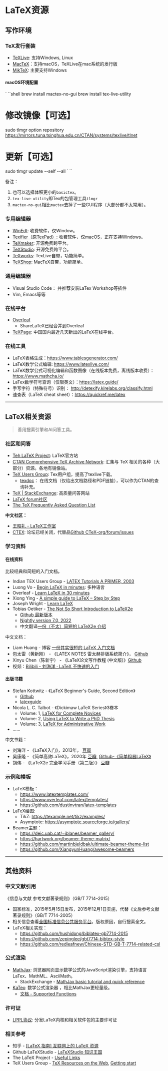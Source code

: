 # LaTeX资源

## 写作环境

### TeX发行套装
* [TeXLive](https://tug.org/texlive/):  支持Windows, Linux
* [MacTeX](https://www.tug.org/mactex/)：支持macOS，TeXLive在mac系统的发行版
* [MikTeX](https://miktex.org/): 主要支持Windows

#### macOS环境配置

` ``shell
brew install mactex-no-gui
brew install tex-live-utility

# 修改镜像【可选】
sudo tlmgr option repository https://mirrors.tuna.tsinghua.edu.cn/CTAN/systems/texlive/tlnet
# 更新【可选】
sudo tlmgr update --self --all
` ``

备注：
1. 也可以选择体积更小的`basictex`。
2. `tex-live-utility`即Tex的包管理工具`tlmgr`
3. `mactex-no-gui`相比`mactex`去掉了一些GUI程序（大部分都不太常用）。

### 专用编辑器

* [WinEdt](https://www.winedt.com/): 收费软件，仅Window。
* [Texifier（原TexPad）](https://www.texifier.com): 收费软件，仅macOS，正在支持Windows。
* [TeXmaker](https://www.xm1math.net/texmaker/): 开源免费跨平台。
* [TeXStudio](https://www.texstudio.org/): 开源免费跨平台。
* [TeXworks](https://tug.org/texworks/): TexLive自带，功能简单。
* [TeXShop](https://pages.uoregon.edu/koch/texshop/): MacTeX自带，功能简单。

### 通用编辑器

* Visual Studio Code： 并推荐安装LaTex Workshop等插件
* Vim, Emacs等等

### 在线平台

* [Overleaf](https://www.overleaf.com/)
  * ShareLaTeX已经合并到Overleaf
* [TeXPage](https://texpage.com/): 中国国内最近几天新出的LaTeX在线平台。

### 在线工具

* LaTeX表格生成：https://www.tablesgenerator.com/
* LaTeX数学公式编辑: https://www.latexlive.com/
* LaTeX数学公式可视化编辑和函数图像（在线版本免费，离线版本收费）：https://www.mathcha.io/ 
* LaTex数学符号查询（仅限英文）：https://latex.guide/
* 手写字符（特殊符号）识别： http://detexify.kirelabs.org/classify.html
* 速查表（LaTeX cheat sheet）：https://quickref.me/latex

---

## LaTeX相关资源

> 善用搜索引擎和AI问答工具。

### 社区和问答

* [Teh LaTeX Project](https://www.latex-project.org/): LaTeX官方站
* [CTAN Comprehensive TeX Archive Network](https://www.ctan.org/): 汇集与 TeX 相关的各种（大部分）资源。各地有镜像站。
* [TeX Users Group](https://tug.org/): Tex用户组，提高了texlive下载。
  * [texdoc](https://texdoc.org/index.html)： 在线文档（仅给出文档路径和PDF链接），可以作为CTAN的查询补充。
* [TeX | StackExchange](https://tex.stackexchange.com/): 高质量问答网站
* [LaTeX forum社区](https://latex.org/forum/)
* [The TeX Frequently Asked Question List](https://texfaq.org/)

**中文社区：**
* [王昭礼 - LaTeX工作室](https://www.latexstudio.net/)
* [CTEX](https://ctex.org/): 论坛已经关闭，代替品[Github CTeX-org/forum/issues](https://github.com/CTeX-org/forum/issues)

### 学习资料

#### 在线资料

比较经典和简短的入门文档。

* Indian TEX Users Group - [LATEX Tutorials A PRIMER, 2003](https://www.tug.org/twg/mactex/tutorials/ltxprimer-1.0.pdf)
* Luong Vo - [Begin LaTeX in minutes](https://luong-komorebi.github.io/Begin-Latex-in-minutes/): 多种语言
* Overleaf - [Learn LaTeX in 30 minutes](https://www.overleaf.com/learn/latex/Learn_LaTeX_in_30_minutes)
* Xiong Ying - [A simple guide to LaTeX – Step by Step](https://www.latex-tutorial.com/tutorials/)
* Joseph Wright - [Learn LaTeX](https://www.learnlatex.org/en/)
* Tobias Oetiker - [The Not So Short Introduction to LaTeX2e](https://ctan.org/tex-archive/info/lshort/english/lshort.pdf)
  * [Github 最新版本](https://github.com/oetiker/lshort)
  * [Nightly version 7.0, 2022](https://tobi.oetiker.ch/lshort/lshort.pdf)
  * 中文翻译[一份（不太）简短的 LaTeX2e 介绍](https://ctan.org/tex-archive/info/lshort/chinese/lshort-zh-cn.pdf)

中文文档：
* Liam Huang - 博客 [一份其实很短的 LaTeX 入门文档 ](https://liam.page/2014/09/08/latex-introduction/)
* 包太雷（黄新刚） - 《LATEX NOTES 雷太赫排版系统简介》， [Github](https://github.com/huangxg/lnotes/)
* Xinyu Chen（陈新宇） - 《LaTeX论文写作教程 (中文版)》[Github](https://github.com/xinychen/latex-cookbook)
* 视频：[Bilibili - 刘海洋 · LaTeX 不快速的入门 ](https://www.bilibili.com/video/BV1s7411U7Pr/)

#### 出版书籍

*  Stefan Kottwitz  - 《LaTeX Beginner's Guide, Second Edition》
   *  [Github](https://github.com/PacktPublishing/LaTeX-Beginner-s-Guide-Second-Edition)
   *  [latexguide](https://latexguide.org/)
* Nicola L. C. Talbot - 《Dickimaw LaTeX Series》3卷本
  * Volume: 1, [LaTeX for Complete Novices](https://www.dickimaw-books.com/latex/novices/index.html)
  * Volume: 2, [Using LaTeX to Write a PhD Thesis](https://www.dickimaw-books.com/latex/thesis/index.html)
  * Volume: 3, [LaTeX for Administrative Work](https://www.dickimaw-books.com/latex/admin/index.shtml)
* ……

中文书籍：
* 刘海洋 - 《LaTeX入门》，2013年， [豆瓣](https://book.douban.com/subject/24703731/)
* 吴康隆 - 《简单高效LaTeX》，2020年 [豆瓣](https://book.douban.com/subject/35147521/), [Github-《简单粗暴LaTeX》](https://github.com/wklchris/Note-by-LaTeX)
* 胡伟 - 《LaTeX2e 完全学习手册（第二版）》 [豆瓣](https://book.douban.com/subject/24371496/)

### 示例和模板

* LaTeX模板：
  * https://www.latextemplates.com/
  * https://www.overleaf.com/latex/templates/
  * https://github.com/dustinvtran/latex-templates
* LaTeX绘图:
  * TikZ: https://texample.net/tikz/examples/
  * Asymptote: https://asymptote.sourceforge.io/gallery/
* Beamer主题：
  * https://deic.uab.cat/~iblanes/beamer_gallery/
  * https://hartwork.org/beamer-theme-matrix/
  * https://github.com/martinbjeldbak/ultimate-beamer-theme-list
  * https://github.com/XiangyunHuang/awesome-beamers

---

## 其他资料

### 中文文献引用

《信息与文献 参考文献著录规则》（GB/T 7714–2015）
* 国家标准，2015年5月15日发布，2015年12月1日实施，代替《文后参考文献著录规则》（GB/T 7714-2005）
* 相关信息查看[全国标准信息公共服务平台](https://std.samr.gov.cn/gb/search/gbDetailed?id=71F772D8055ED3A7E05397BE0A0AB82A)。版权原因，自行搜索全文。
* LaTeX相关实现：
  * <https://github.com/hushidong/biblatex-gb7714-2015>
  * <https://github.com/zepinglee/gbt7714-bibtex-style>
  * <https://github.com/redleafnew/Chinese-STD-GB-T-7714-related-csl>

### 公式渲染

* [MathJax](https://www.mathjax.org/): 浏览器网页显示数学公式的JavaScript渲染引擎，支持语言LaTex、MathML、AsciiMath。
  * StackExchange - [MathJax basic tutorial and quick reference](https://math.meta.stackexchange.com/questions/5020/mathjax-basic-tutorial-and-quick-reference)
* [KaTex](https://katex.org/): 数学公式渲染器 ，相比MathJax更轻量级。
  * [文档 - Supported Functions](https://katex.org/docs/supported.html)

### 许可证

* [LPPL协议](https://www.latex-project.org/lppl/): 分发LaTeX内核和相关软件包的主要许可证

### 相关参考

* 知乎 - [[LaTeX 指南] 互联网上的 LaTeX 资源](https://zhuanlan.zhihu.com/p/44137623)
* Github·LaTeXStudio - [LaTeXStudio 知识王国](https://github.com/latexstudio/LaTeX-TeXWiki)
* The LaTeX Project - [Useful Links](https://www.latex-project.org/help/links/)
* TeX Users Group - [TeX Resources on the Web](https://www.tug.org/interest.html), [Getting start](https://www.tug.org/begin.html)
